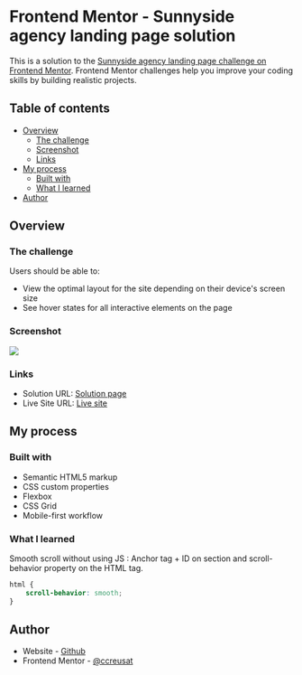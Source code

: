 # Frontend Mentor - Sunnyside agency landing page solution

This is a solution to the [Sunnyside agency landing page challenge on Frontend Mentor](https://www.frontendmentor.io/challenges/sunnyside-agency-landing-page-7yVs3B6ef). Frontend Mentor challenges help you improve your coding skills by building realistic projects.

## Table of contents

-   [Overview](#overview)
    -   [The challenge](#the-challenge)
    -   [Screenshot](#screenshot)
    -   [Links](#links)
-   [My process](#my-process)
    -   [Built with](#built-with)
    -   [What I learned](#what-i-learned)
-   [Author](#author)

## Overview

### The challenge

Users should be able to:

-   View the optimal layout for the site depending on their device's screen size
-   See hover states for all interactive elements on the page

### Screenshot

![](https://ccreusat-sunnyside-agency-page.vercel.app/images/screenshot.png)

### Links

-   Solution URL: [Solution page](https://your-solution-url.com)
-   Live Site URL: [Live site](https://ccreusat-sunnyside-agency-page.vercel.app)

## My process

### Built with

-   Semantic HTML5 markup
-   CSS custom properties
-   Flexbox
-   CSS Grid
-   Mobile-first workflow

### What I learned

Smooth scroll without using JS : Anchor tag + ID on section and scroll-behavior property on the HTML tag.

```css
html {
	scroll-behavior: smooth;
}
```

## Author

-   Website - [Github](https://github.com/ccreusat)
-   Frontend Mentor - [@ccreusat](https://www.frontendmentor.io/profile/ccreusat)
